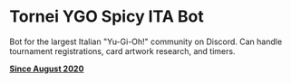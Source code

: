 # Tornei YGO Spicy ITA Bot
Bot for the largest Italian "Yu-Gi-Oh!" community on Discord. Can handle tournament registrations, card artwork research, and timers.

[**Since August 2020**](bot-profile.png)
